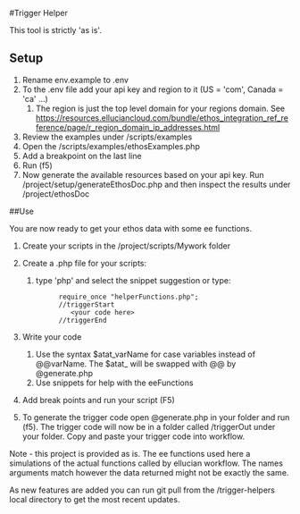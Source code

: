 

#Trigger Helper

This tool is strictly 'as is'.  



## Setup

1. Rename env.example to .env
1. To the .env file add your api key and region to it (US = 'com', Canada = 'ca' ...)
   1. The region is just the top level domain for your regions domain. See https://resources.elluciancloud.com/bundle/ethos_integration_ref_reference/page/r_region_domain_ip_addresses.html
1. Review the examples under /scripts/examples
1. Open the /scripts/examples/ethosExamples.php
1. Add a breakpoint on the last line
1. Run (f5)
1. Now generate the available resources based on your api key.  Run /project/setup/generateEthosDoc.php and then inspect the results under /project/ethosDoc

##Use

You are now ready to get your ethos data with some ee functions.

1. Create your scripts in the /project/scripts/Mywork folder
1. Create a .php file for your scripts:
   1. type 'php' and select the snippet suggestion or type:
   ```<?php
            require_once "helperFunctions.php";
            //triggerStart
               <your code here>
            //triggerEnd
   ```

2. Write your code
  
   1. Use the syntax $atat_varName for case variables instead of @@varName.  The $atat_ will be swapped with @@ by @generate.php
   2. Use snippets for help with the eeFunctions
4. Add break points and run your script (F5)
5. To generate the trigger code open @generate.php in your folder and run (f5).  The trigger code will now be in a folder called /triggerOut under your folder.  Copy and paste your trigger code into workflow.

Note - this project is provided as is.  The ee functions used here a simulations of the actual functions called by ellucian workflow.
The names arguments match however the data returned might not be exactly the same.


As new features are added you can run git pull from the /trigger-helpers local directory to get the most recent updates.  


